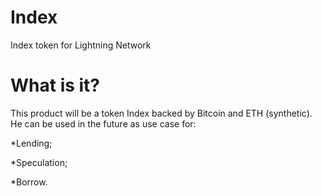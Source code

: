 # Index
Index token for Lightning Network

# What is it?

This product will be a token Index backed by Bitcoin and ETH (synthetic). He can be used in the future as use case for:

*Lending;

*Speculation;

*Borrow.
